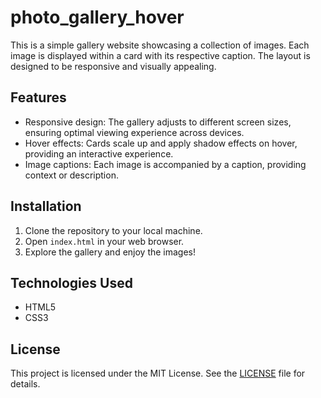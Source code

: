 # photo_gallery_hover


This is a simple gallery website showcasing a collection of images. Each image is displayed within a card with its respective caption. The layout is designed to be responsive and visually appealing.

## Features

- Responsive design: The gallery adjusts to different screen sizes, ensuring optimal viewing experience across devices.
- Hover effects: Cards scale up and apply shadow effects on hover, providing an interactive experience.
- Image captions: Each image is accompanied by a caption, providing context or description.

## Installation

1. Clone the repository to your local machine.
2. Open `index.html` in your web browser.
3. Explore the gallery and enjoy the images!

## Technologies Used

- HTML5
- CSS3


## License

This project is licensed under the MIT License. See the [LICENSE](LICENSE) file for details.

